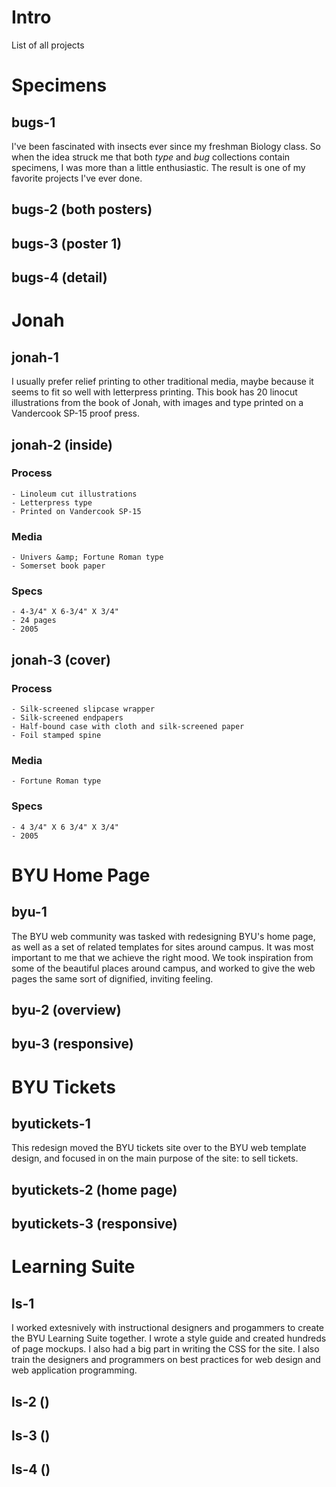 # Intro
List of all projects


# Specimens
## bugs-1
I've been fascinated with insects ever since my freshman Biology class. So when the idea struck me that both _type_ and _bug_ collections contain specimens, I was more than a little enthusiastic. The result is one of my favorite projects I've ever done.

## bugs-2 (both posters)
## bugs-3 (poster 1)
## bugs-4 (detail)



# Jonah
## jonah-1
I usually prefer relief printing to other traditional media, maybe because it seems to fit so well with letterpress printing. This book has 20 linocut illustrations from the book of Jonah, with images and type printed on a Vandercook SP-15 proof press.

## jonah-2 (inside)
### Process
    - Linoleum cut illustrations
    - Letterpress type
    - Printed on Vandercook SP-15
### Media
    - Univers &amp; Fortune Roman type
    - Somerset book paper
### Specs
    - 4-3/4" X 6-3/4" X 3/4"
    - 24 pages
    - 2005

## jonah-3 (cover)
### Process
    - Silk-screened slipcase wrapper
    - Silk-screened endpapers
    - Half-bound case with cloth and silk-screened paper
    - Foil stamped spine
### Media
    - Fortune Roman type
### Specs
    - 4 3/4" X 6 3/4" X 3/4"
    - 2005



# BYU Home Page
## byu-1
The BYU web community was tasked with redesigning BYU's home page, as well as a set of related templates for sites around campus. It was most important to me that we achieve the right mood. We took inspiration from some of the beautiful places around campus, and worked to give the web pages the same sort of dignified, inviting feeling.

## byu-2 (overview)
## byu-3 (responsive)



# BYU Tickets
## byutickets-1
This redesign moved the BYU tickets site over to the BYU web template design, and focused in on the main purpose of the site: to sell tickets.

## byutickets-2 (home page)
## byutickets-3 (responsive)



# Learning Suite
## ls-1
I worked extesnively with instructional designers and progammers to create the BYU Learning Suite together. I wrote a style guide and created hundreds of page mockups. I also had a big part in writing the CSS for the site. I also train the designers and programmers on best practices for web design and web application programming.

## ls-2 ()
## ls-3 ()
## ls-4 ()



